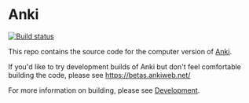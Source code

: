 # Anki

[![Build status](https://badge.buildkite.com/c9edf020a4aec976f9835e54751cc5409d843adbb66d043bd3.svg?branch=main)](https://buildkite.com/ankitects/anki-ci)

This repo contains the source code for the computer version of
[Anki](https://apps.ankiweb.net).

If you'd like to try development builds of Anki but don't feel comfortable
building the code, please see https://betas.ankiweb.net/

For more information on building, please see [Development](./docs/development.md).
